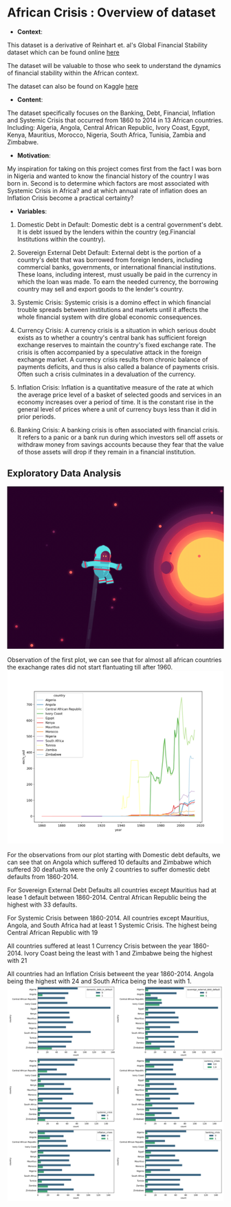 # African Crisis : Overview of dataset 

* __Context__:

This dataset is a derivative of Reinhart et. al's Global Financial Stability dataset which can be found online [here](https://www.hbs.edu/behavioral-finance-and-financial-stability/data/Pages/global.aspx)

The dataset will be valuable to those who seek to understand the dynamics of financial stability within the African context.

The dataset can also be found on Kaggle [here](https://www.kaggle.com/chirin/africa-economic-banking-and-systemic-crisis-data)


* __Content__:

The dataset specifically focuses on the Banking, Debt, Financial, Inflation and Systemic Crisis that occurred from 1860 to 2014 in 13 African countries. Including: Algeria, Angola, Central African Republic, Ivory Coast, Egypt, Kenya, Mauritius, Morocco, Nigeria, South Africa, Tunisia, Zambia and Zimbabwe.


* __Motivation__: 

My inspiration for taking on this project comes first from the fact I was born in Nigeria and wanted to know the financial history of the country I was born in. Second is to determine which factors are most associated with Systemic Crisis in Africa? and at which annual rate of inflation does an Inflation Crisis become a practical certainty?

* __Variables__:

1) Domestic Debt in Default: Domestic debt is a central government's debt. It is debt issued by the lenders within the country (eg.Financial Institutions within the country).


2) Sovereign External Debt Default: External debt is the portion of a country's debt that was borrowed from foreign lenders, including commercial banks, governments, or international financial institutions. These loans, including interest, must usually be paid in the currency in which the loan was made. To earn the needed currency, the borrowing country may sell and export goods to the lender's country.


3) Systemic Crisis: Systemic crisis is a domino effect in which financial trouble spreads between institutions and markets until it affects the whole financial system with dire global economic consequences.


4) Currency Crisis: A currency crisis is a situation in which serious doubt exists as to whether a country's central bank has sufficient foreign exchange reserves to maintain the country's fixed exchange rate. The crisis is often accompanied by a speculative attack in the foreign exchange market. A currency crisis results from chronic balance of payments deficits, and thus is also called a balance of payments crisis. Often such a crisis culminates in a devaluation of the currency.


5) Inflation Crisis: Inflation is a quantitative measure of the rate at which the average price level of a basket of selected goods and services in an economy increases over a period of time. It is the constant rise in the general level of prices where a unit of currency buys less than it did in prior periods.


6) Banking Crisis: A banking crisis is often associated with financial crisis. It refers to a panic or a bank run during which investors sell off assets or withdraw money from savings accounts because they fear that the value of those assets will drop if they remain in a financial institution.




     
## Exploratory Data Analysis
 ![alt text](https://github.com/faithfulalabi/African_Crisis/blob/main/EDA_GIF.gif?raw=true)

Observation of the first plot, we can see that for almost all african countries the exachange rates did not start flantuating till after 1960.
![alt text](https://github.com/faithfulalabi/African_Crisis/blob/main/exchange_rates.png?raw=true)




For the observations from our plot starting with Domestic debt defaults, we can see that on Angola which suffered 10 defaults and Zimbabwe which suffered 30 deafualts were the only 2 countries to suffer domestic debt defaults from 1860-2014.

For Sovereign External Debt Defaults all countries except Mauritius had at lease 1 default between 1860-2014. Central African Republic being the highest with 33 defaults.

For Systemic Crisis between 1860-2014. All countries except Mauritius, Angola, and South Africa had at least 1 Systemic Crisis. The highest being Central African Republic with 19

All countries suffered at least 1 Currency Crisis between the year 1860-2014. Ivory Coast being the least with 1 and Zimbabwe being the highest with 21

All countries had an Inflation Crisis betweent the year 1860-2014. Angola being the highest with 24 and South Africa being the least with 1. 
![alt text](https://github.com/faithfulalabi/African_Crisis/blob/main/overrall_default_and_crisis.png?raw=true)




